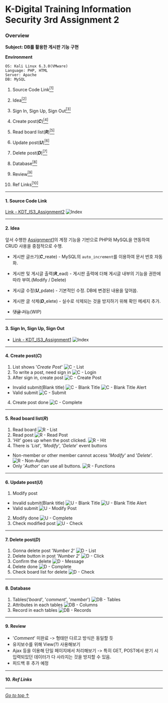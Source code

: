 # K-Digital Training Information Security 3rd Assignment 2

### Overview

**Subject: DB를 활용한 게시판 기능 구현**

**Environment**

```
OS: Kali Linux 6.3.0(VMware)
Language: PHP, HTML
Server: Apache
DB: MySQL
```

1. Source Code Link<a href="#1-source-code-link"><sup>[1]</sup></a>

2. Idea<a href="#2-idea"><sup>[2]</sup></a>

3. Sign In, Sign Up, Sign Out<a href="#3-sign-in-sign-up-sign-out"><sup>[3]</sup></a>

4. Create post(**_C_**)<a href="#4-create-postc"><sup>[4]</sup></a>

5. Read board list(**_R_**)<a href="#5-read-board-listr"><sup>[5]</sup></a>

6. Update post(**_U_**)<a href="#6-update-postu"><sup>[6]</sup></a>

7. Delete post(**_D_**)<a href="#7-delete-postd"><sup>[7]</sup></a>

8. Database<a href="#8-database"><sup>[8]</sup></a>

9. Review<a href="#9-review"><sup>[9]</sup></a>

10. Ref Links<a href="#9-ref-links"><sup>[10]</sup></a>

---

#### 1. Source Code Link

[Link - KDT_IS3_Assignment2](https://github.com/ymiwm/KDT_IS3_Assignment2)
![Index](/img/index/Index.png)

---

#### 2. Idea

앞서 수행한 [Assignment1](https://github.com/ymiwm/KDT_IS3_Assignment1)의 계정 기능을 기반으로 PHP와 MySQL을 연동하여 CRUD 사용을 중점적으로 수행.

<!--Create post-->

- 게시판 글쓰기(**_C_**\_reate) - MySQL의 `auto_increment`를 이용하여 문서 번호 자동화.
<!--Read board and post-->
- 게시판 및 게시글 출력(**_R_**\_ead) - 게시판 출력에 더해 게시글 내부의 기능을 권한에 따라 부여.(Modify / Delete)
<!--Update post-->
- 게시글 수정(**_U_**\_pdate) - 기본적인 수정. DB에 변경된 내용을 덮어씀.
<!--Delete post-->
- 게시판 글 삭제(**_D_**\_elete) - 실수로 삭제되는 것을 방지하기 위해 확인 메세지 추가.
<!--Comment function-->
- ~~댓글 기능~~(WIP)
<!--Feedback-->

---

#### 3. Sign In, Sign Up, Sign Out

- [Link - KDT_IS3_Assignment1](https://github.com/ymiwm/KDT_IS3_Assignment1)
![Index](/img/index/Index.png)

---

#### 4. Create post(**_C_**)

1. List shows '*Create Post*'
![C - List](/img/crud/c/C%20-%20List.png)
2. To write a post, need sign in
![C - Login](/img/crud/c/C%20-%20Login.png)
3. After sign in, create post
![C - Create Post](/img/crud/c/C%20-%20Create%20Post.png)
  - Invalid submit(Blank title)
  ![C - Blank Title](/img/crud/c/C%20-%20Blank%20Title.png)
  ![C - Blank Title Alert](/img/crud/c/C%20-%20Blank%20Title%20Alert.png)
  - Valid submit
  ![C - Submit](/img/crud/c/C%20-%20Submit.png)
4. Create post done
![C - Complete](/img/crud/c/C%20-%20Complete.png)

---

#### 5. Read board list(**_R_**)

1. Read board
![R - List](/img/crud/r/R%20-%20List.png)
2. Read post
![R - Read Post](/img/crud/r/R%20-%20Read%20Post.png)
3. '*Hit*' goes up when the post clicked.
![R - Hit](/img/crud/r/R%20-%20Hit.png)
4. There is '*List*', '*Modify*', '*Delete*' event buttons
  - Non-member or other member cannot access '*Modify*' and '*Delete*'.
  ![R - Non-Author](/img/crud/r/R%20-%20Non-Author.png)
  - Only '*Author*' can use all buttons.
  ![R - Functions](/img/crud/r/R%20-%20Functions.png)

---

#### 6. Update post(**_U_**)

1. Modify post
  - Invalid submit(Blank title)
  ![U - Blank Title](/img/crud/u/U%20-%20Blank%20Title.png)
  ![U - Blank Title Alert](/img/crud/u/U%20-%20Blank%20Title%20Alert.png)
  - Valid submit
  ![U - Modify Post](/img/crud/u/U%20-%20Modify%20Post.png)
2. Modify done
![U - Complete](/img/crud/u/U%20-%20Complete.png)
3. Check modified post
![U - Check](/img/crud/u/U%20-%20Check.png)

---

#### 7. Delete post(**_D_**)

1. Gonna delete post '*Number 2*'
![D - List](/img/crud/d/D%20-%20List.png)
2. Delete button in post '*Number 2*'
![D - Click](/img/crud/d/D%20-%20Click.png)
3. Confirm the delete
![D - Message](/img/crud/d/D%20-%20Message.png)
4. Delete done
![D - Complete](/img/crud/d/D%20-%20Complete.png)
5. Check board list for delete
![D - Check](/img/crud/d/D%20-%20Check.png)

---

#### 8. Database

1. Tables('*board*', '*comment*', '*member*')
![DB - Tables](/img/db/DB%20-%20Tables.png)
2. Attributes in each tables
![DB - Columns](/img/db/DB%20-%20Columns.png)
3. Record in each tables
![DB - Records](/img/db/DB%20-%20Records.png)

---

#### 9. Review
- '*Comment*' 미완료 -> 형태만 다르고 방식은 동일할 듯
- 유지보수를 위해 View(?) 사용해보기
- Ajax 등을 이용해 단일 페이지에서 처리해보기
  -> 특히 GET, POST에서 분기 시 입력되있던 데이터가 다 사라지는 것을 방지할 수 있음.
- 피드백 후 추가 예정

---

#### 10. _Ref Links_

---

[_Go to top_ ↑](#k-digital-training-information-security-3rd-assignment-2)
